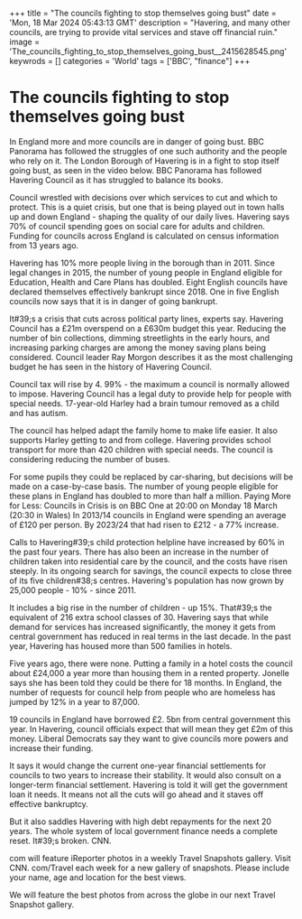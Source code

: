 +++
title = "The councils fighting to stop themselves going bust"
date = 'Mon, 18 Mar 2024 05:43:13 GMT'
description = "Havering, and many other councils, are trying to provide vital services and stave off financial ruin."
image = 'The_councils_fighting_to_stop_themselves_going_bust__2415628545.png'
keywrods =  []
categories = 'World'
tags = ['BBC', "finance"]
+++

# The councils fighting to stop themselves going bust

In England more and more councils are in danger of going bust.
BBC Panorama has followed the struggles of one such authority and the people who rely on it.
The London Borough of Havering is in a fight to stop itself going bust, as seen in the video below.
BBC Panorama has followed Havering Council as it has struggled to balance its books.

Council wrestled with decisions over which services to cut and which to protect.
This is a quiet crisis, but one that is being played out in town halls up and down England - shaping the quality of our daily lives.
Havering says 70% of council spending goes on social care for adults and children.
Funding for councils across England is calculated on census information from 13 years ago.

Havering has 10% more people living in the borough than in 2011.
Since legal changes in 2015, the number of young people in England eligible for Education, Health and Care Plans has doubled.
Eight English councils have declared themselves effectively bankrupt since 2018.
One in five English councils now says that it is in danger of going bankrupt.

It<bb>#39;s a crisis that cuts across political party lines, experts say.
Havering Council has a £21m overspend on a £630m budget this year.
Reducing the number of bin collections, dimming streetlights in the early hours, and increasing parking charges are among the money saving plans being considered.
Council leader Ray Morgon describes it as the most challenging budget he has seen in the history of Havering Council.

Council tax will rise by 4.
99% - the maximum a council is normally allowed to impose.
Havering Council has a legal duty to provide help for people with special needs.
17-year-old Harley had a brain tumour removed as a child and has autism.

The council has helped adapt the family home to make life easier.
It also supports Harley getting to and from college.
Havering provides school transport for more than 420 children with special needs.
The council is considering reducing the number of buses.

For some pupils they could be replaced by car-sharing, but decisions will be made on a case-by-case basis.
The number of young people eligible for these plans in England has doubled to more than half a million.
Paying More for Less: Councils in Crisis is on BBC One at 20:00 on Monday 18 March (20:30 in Wales) In 2013/14 councils in England were spending an average of £120 per person.
By 2023/24 that had risen to £212 - a 77% increase.

Calls to Havering<bb>#39;s child protection helpline have increased by 60% in the past four years.
There has also been an increase in the number of children taken into residential care by the council, and the costs have risen steeply.
In its ongoing search for savings, the council expects to close three of its five children<bb>#38;s centres.
Havering's population has now grown by 25,000 people - 10% - since 2011.

It includes a big rise in the number of children - up 15%.
That<bb>#39;s the equivalent of 216 extra school classes of 30.
Havering says that while demand for services has increased significantly, the money it gets from central government has reduced in real terms in the last decade.
In the past year, Havering has housed more than 500 families in hotels.

Five years ago, there were none.
Putting a family in a hotel costs the council about £24,000 a year more than housing them in a rented property.
Jonelle says she has been told they could be there for 18 months.
In England, the number of requests for council help from people who are homeless has jumped by 12% in a year to 87,000.

19 councils in England have borrowed £2.
5bn from central government this year.
In Havering, council officials expect that will mean they get £2m of this money.
Liberal Democrats say they want to give councils more powers and increase their funding.

It says it would change the current one-year financial settlements for councils to two years to increase their stability.
It would also consult on a longer-term financial settlement.
Havering is told it will get the government loan it needs.
It means not all the cuts will go ahead and it staves off effective bankruptcy.

But it also saddles Havering with high debt repayments for the next 20 years.
The whole system of local government finance needs a complete reset.
It<bb>#39;s broken.
CNN.

com will feature iReporter photos in a weekly Travel Snapshots gallery.
Visit CNN.
com/Travel each week for a new gallery of snapshots.
Please include your name, age and location for the best views.

We will feature the best photos from across the globe in our next Travel Snapshot gallery.


